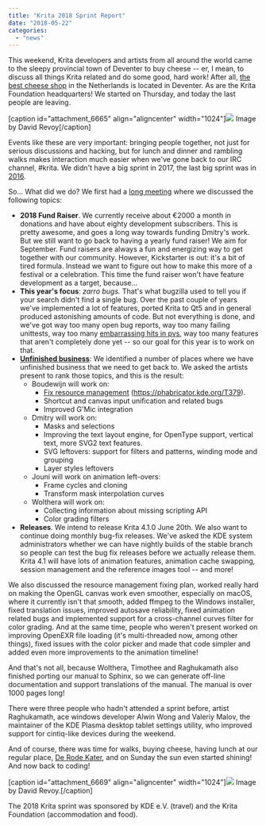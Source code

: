 ```yaml
---
title: "Krita 2018 Sprint Report"
date: "2018-05-22"
categories: 
  - "news"
---
```


This weekend, Krita developers and artists from all around the world came to the sleepy provincial town of Deventer to buy cheese -- er, I mean, to discuss all things Krita related and do some good, hard work! After all, [the best cheese shop](http://www.kaashandel-debrink.nl/) in the Netherlands is located in Deventer. As are the Krita Foundation headquarters! We started on Thursday, and today the last people are leaving.

\[caption id="attachment\_6665" align="aligncenter" width="1024"\][![](/images/posts/2018/2018-05_Krita-sprint_Deventer-1024x345.jpg)](https://krita.org/wp-content/uploads/2018/05/2018-05_Krita-sprint_Deventer.jpg) Image by David Revoy\[/caption\]

Events like these are very important: bringing people together, not just for serious discussions and hacking, but for lunch and dinner and rambling walks makes interaction much easier when we've gone back to our IRC channel, #krita. We didn't have a big sprint in 2017, the last big sprint was in [2016](/item/2016-krita-sprint-day-1/).

So... What did we do? We first had a [long meeting](https://files.kde.org/krita/krita_meeting_docs/Other%20Meetings/2018%20Krita%20Sprint%20Meeting.odt) where we discussed the following topics:

- **2018 Fund Raiser**. We currently receive about €2000 a month in donations and have about eighty development subscribers. This is pretty awesome, and goes a long way towards funding Dmitry's work. But we still want to go back to having a yearly fund raiser! We aim for September. Fund raisers are always a fun and energizing way to get together with our community. However, Kickstarter is out: it's a bit of tired formula. Instead we want to figure out how to make this more of a festival or a celebration. This time the fund raiser won't have feature development as a target, because...
- **This year's focus**: _zarro bugs._ That's what bugzilla used to tell you if your search didn't find a single bug. Over the past couple of years we've implemented a lot of features, ported Krita to Qt5 and in general produced astonishing amounts of code. But not everything is done, and we've got way too many open bug reports, way too many failing unittests, way too many [embarrassing hits in pvs](https://www.viva64.com/en/b/0569/), way too many features that aren't completely done yet -- so our goal for this year is to work on that.
- [**Unfinished business**](https://phabricator.kde.org/T8758): We identified a number of places where we have unfinished business that we need to get back to. We asked the artists present to rank those topics, and this is the result:
    - Boudewijn will work on:
        - [Fix resource management](https://phabricator.kde.org/T379) (https://phabricator.kde.org/T379).
        - Shortcut and canvas input unification and related bugs
        - Improved G'Mic integration
    - Dmitry will work on:
        - Masks and selections
        - Improving the text layout engine, for OpenType support, vertical text, more SVG2 text features.
        - SVG leftovers: support for filters and patterns, winding mode and grouping
        - Layer styles leftovers
    - Jouni will work on animation left-overs:
        - Frame cycles and cloning
        - Transform mask interpolation curves
    - Wolthera will work on:
        - Collecting information about missing scripting API
        - Color grading filters
- **Releases**. We intend to release Krita 4.1.0 June 20th. We also want to continue doing monthly bug-fix releases. We've asked the KDE system administrators whether we can have nightly builds of the stable branch so people can test the bug fix releases before we actually release them. Krita 4.1 will have lots of animation features, animation cache swapping, session management and the reference images tool -- and more!

We also discussed the resource management fixing plan, worked really hard on making the OpenGL canvas work even smoother, especially on macOS, where it currently isn't that smooth, added ffmpeg to the Windows installer, fixed translation issues, improved autosave reliability, fixed animation related bugs and implemented support for a cross-channel curves filter for color grading. And at the same time, people who weren't present worked on improving OpenEXR file loading (it's multi-threaded now, among other things), fixed issues with the color picker and made that code simpler and added even more improvements to the animation timeline!

And that's not all, because Wolthera, Timothee and Raghukamath also finished porting our manual to Sphinx, so we can generate off-line documentation and support translations of the manual. The manual is over 1000 pages long!

There were three people who hadn't attended a sprint before, artist Raghukamath, ace windows developer Alwin Wong and Valeriy Malov, the maintainer of the KDE Plasma desktop tablet settings utility, who improved support for cintiq-like devices during the weekend.

And of course, there was time for walks, buying cheese, having lunch at our regular place, [De Rode Kater](http://www.derodekater.nu/), and on Sunday the sun even started shining! And now back to coding!

\[caption id="attachment\_6669" align="aligncenter" width="1024"\][![](/images/posts/2018/rode_kater-1024x529.jpg)](https://krita.org/wp-content/uploads/2018/05/rode_kater.jpg) Image by David Revoy.\[/caption\]

The 2018 Krita sprint was sponsored by KDE e.V. (travel) and the Krita Foundation (accommodation and food).
